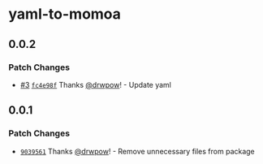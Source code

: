 # yaml-to-momoa

## 0.0.2

### Patch Changes

- [#3](https://github.com/drwpow/yaml-to-momoa/pull/3) [`fc4e98f`](https://github.com/drwpow/yaml-to-momoa/commit/fc4e98ffaea743cf088f5cb5606f45ed4e362c00) Thanks [@drwpow](https://github.com/drwpow)! - Update yaml

## 0.0.1

### Patch Changes

- [`9039561`](https://github.com/drwpow/yaml-to-momoa/commit/903956113f83ec98710cb4189fe2e9fddadced02) Thanks [@drwpow](https://github.com/drwpow)! - Remove unnecessary files from package
